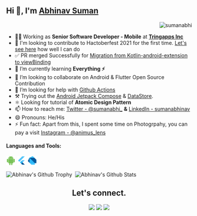 ## Hi 👋, I'm [Abhinav Suman](https://www.linkedin.com/in/sumanabhinav/) 
<p align="right"> <img src="https://komarev.com/ghpvc/?username=sumanabhi&label=Profile%20views&color=0e75b6&style=flat" alt="sumanabhi" /> </p>

- 🧑‍💻 Working as **Senior Software Developer - Mobile** at **[Tringapps Inc](https://www.tringapps.com/)**
- 🔭 I'm looking to contribute to Hactoberfest 2021 for the first time. [Let's see here](https://hacktoberfest.digitalocean.com/profile) how well I can do 
- ✅ PR merged Successfully for [Migration from Kotlin-android-extension to viewBinding](https://github.com/streetcomplete/StreetComplete/pull/2894)
- 🌱 I’m currently learning **Everything ⚡**
- 👯 I’m looking to collaborate on Android & Flutter Open Source Contribution
- 🤔 I’m looking for help with [Github Actions](https://docs.github.com/en/actions)
- ⚒️ Trying out the [Android Jetpack Compose](https://developer.android.com/jetpack/androidx/releases/compose) & [DataStore](https://developer.android.com/topic/libraries/architecture/datastore).
- ⚛️ Looking for tutorial of **Atomic Design Pattern**
- 📫 How to reach me: [Twitter - @sumanabhi_](https://twitter.com/sumanabhi_) **&amp;** [LinkedIn - sumanabhinav](https://www.linkedin.com/in/sumanabhinav/)
- 😄 Pronouns: He/His
- ⚡ Fun fact: Apart from this, I spent some time on Photogrpahy, you can pay a visit [Instagram - @animus_lens](https://www.instagram.com/animus_lens/) 

#### **Languages and Tools:**  

<code><img height="25" src="https://raw.githubusercontent.com/github/explore/80688e429a7d4ef2fca1e82350fe8e3517d3494d/topics/android/android.png"></code>
<code><img height="25" src="https://raw.githubusercontent.com/github/explore/80688e429a7d4ef2fca1e82350fe8e3517d3494d/topics/flutter/flutter.png"></code>
<code><img height="25" src="https://raw.githubusercontent.com/github/explore/80688e429a7d4ef2fca1e82350fe8e3517d3494d/topics/dart/dart.png"></code>

![Abhinav's Github Trophy](https://github-profile-trophy.vercel.app/?username=sumanabhi&row=2&column=3&theme=nord&no-frame=true&margin-w=10&margin-h=8)&nbsp;
![Abhinav's Github Stats](https://github-readme-stats.vercel.app/api?username=sumanabhi&count_private=true&hide=stars&include_all_commits=true&theme=nord&no-frame=true)

<div align="center">
  
## Let's connect.
<p align="center">
    <a href="https://twitter.com/sumanabhi_" alt="Twitter"><img src="https://img.shields.io/twitter/follow/sumanabhi_?style=social"></a>
    <a href="https://www.linkedin.com/in/sumanabhinav/" alt="Linkedin"><img src="https://img.shields.io/badge/-sumanabhinav-blue?style=flat-square&logo=Linkedin&logoColor=white&link=https://www.linkedin.com/in/sumanabhinav/"></a>
    <a href="https://github.com/sumanabhi/" alt="Github"><img src="https://img.shields.io/github/followers/sumanabhi?label=follow&style=social"></a>
</p>

</div>

<!--
**sumanabhi/sumanabhi** is a ✨ _special_ ✨ repository because its `README.md` (this file) appears on your GitHub profile.

Here are some ideas to get you started:

- 🔭 I’m currently working on ...
- 🌱 I’m currently learning ...
- 👯 I’m looking to collaborate on ...
- 🤔 I’m looking for help with ...
- 💬 Ask me about ...
- 📫 How to reach me: ...
- 😄 Pronouns: ...
- ⚡ Fun fact: ...
-->
